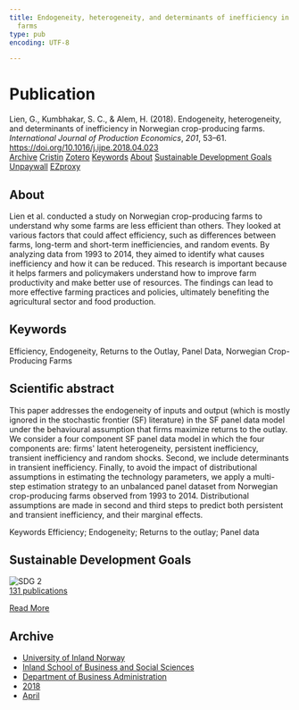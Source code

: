 ```yaml
---
title: Endogeneity, heterogeneity, and determinants of inefficiency in Norwegian crop-producing
  farms
type: pub
encoding: UTF-8

---
```

<h1>Publication</h1>
<article id="csl-bib-container-7BJSA54Z" class="csl-bib-container">
  <div class="csl-bib-body"> <div class="csl-entry">Lien, G., Kumbhakar, S. C., &#38; Alem, H. (2018). Endogeneity, heterogeneity, and determinants of inefficiency in Norwegian crop-producing farms. <i>International Journal of Production Economics</i>, <i>201</i>, 53–61. <a href="https://doi.org/10.1016/j.ijpe.2018.04.023">https://doi.org/10.1016/j.ijpe.2018.04.023</a></div> </div>
  <div class="csl-bib-buttons">
    <a href="#taxonomy-article-7BJSA54Z" alt="archive" class="csl-bib-button">Archive</a>
    <a href="https://app.cristin.no/results/show.jsf?id=1582141" alt="Cristin" class="csl-bib-button">Cristin</a>
    <a href="http://zotero.org/groups/5881554/items/7BJSA54Z" alt="Zotero" class="csl-bib-button">Zotero</a>
    <a href="#keywords-article-7BJSA54Z" alt="keywords" class="csl-bib-button">Keywords</a>
    <a href="#about-article-7BJSA54Z" alt="about_pub" class="csl-bib-button">About</a>
    <a href="#sdg-article-7BJSA54Z" alt="sdg" class="csl-bib-button">Sustainable Development Goals</a>
    <a href="https://nibio.brage.unit.no/nibio-xmlui/bitstream/11250/2594184/1/lien2018.pdf" alt="Unpaywall" class="csl-bib-button">Unpaywall</a>
    <a href="https://nibio.brage.unit.no/nibio-xmlui/bitstream/11250/2594184/1/lien2018.pdf" alt="EZproxy" class="csl-bib-button">EZproxy</a>
  </div>
  <div id="csl-bib-meta-container-7BJSA54Z"></div>
</article>
<div id="csl-bib-meta-7BJSA54Z" class="csl-bib-meta">
  <article id="about-article-7BJSA54Z" class="about_pub-article">
    <h1>About</h1>
    Lien et al. conducted a study on Norwegian crop-producing farms to understand why some farms are less efficient than others. They looked at various factors that could affect efficiency, such as differences between farms, long-term and short-term inefficiencies, and random events. By analyzing data from 1993 to 2014, they aimed to identify what causes inefficiency and how it can be reduced. This research is important because it helps farmers and policymakers understand how to improve farm productivity and make better use of resources. The findings can lead to more effective farming practices and policies, ultimately benefiting the agricultural sector and food production.
  </article>
  <article id="keywords-article-7BJSA54Z" class="keywords-article">
    <h1>Keywords</h1>
    Efficiency, Endogeneity, Returns to the Outlay, Panel Data, Norwegian Crop-Producing Farms
  </article>
  <article id="abstract-article-7BJSA54Z" class="abstract-article">
    <h1>Scientific abstract</h1>
    This paper addresses the endogeneity of inputs and output (which is mostly ignored in the stochastic frontier (SF) literature) in the SF panel data model under the behavioural assumption that firms maximize returns to the outlay. We consider a four component SF panel data model in which the four components are: firms' latent heterogeneity, persistent inefficiency, transient inefficiency and random shocks. Second, we include determinants in transient inefficiency. Finally, to avoid the impact of distributional assumptions in estimating the technology parameters, we apply a multi-step estimation strategy to an unbalanced panel dataset from Norwegian crop-producing farms observed from 1993 to 2014. Distributional assumptions are made in second and third steps to predict both persistent and transient inefficiency, and their marginal effects. 
 
Keywords 
Efficiency; Endogeneity; Returns to the outlay; Panel data
  </article>
  <article id="sdg-article-7BJSA54Z" class="sdg-article">
    <h1>Sustainable Development Goals</h1>
    <div class="sdg-container"><div id="sdg2" class="sdg">
        <img src="{{< params subfolder >}}images/sdg/sdg02_en.png" class="image" alt="SDG 2">
        <div class="sdg-overlay">
          <a href="{{< params subfolder >}}en/archive/?sdg=2#archive" class="sdg-publication-count"><span>131</span> publications</a>
          <p><a href="https://sdgs.un.org/goals/goal2" class="sdg-read-more">Read More</a></p>
        </div>
      </div></div>
  </article>
  <article id="taxonomy-article-7BJSA54Z" class="taxonomy-article">
    <h1>Archive</h1>
    <ul>
      <li><a href="{{< params subfolder >}}en/archive/?key=3DCRN523">University of Inland Norway</a></li>
      <li><a href="{{< params subfolder >}}en/archive/?key=DU8Q9LN9">Inland School of Business and Social Sciences</a></li>
      <li><a href="{{< params subfolder >}}en/archive/?key=3IQA89I8">Department of Business Administration</a></li>
      <li><a href="{{< params subfolder >}}en/archive/?key=J22GWYYH">2018</a></li>
      <li><a href="{{< params subfolder >}}en/archive/?key=9ARGKL78">April</a></li>
    </ul>
  </article>
</div>
